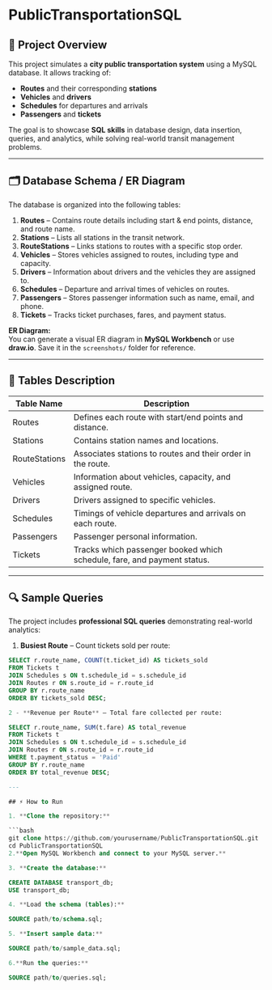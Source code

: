 # PublicTransportationSQL

## 🚆 Project Overview

This project simulates a **city public transportation system** using a MySQL database. It allows tracking of:  

- **Routes** and their corresponding **stations**  
- **Vehicles** and **drivers**  
- **Schedules** for departures and arrivals  
- **Passengers** and **tickets**  

The goal is to showcase **SQL skills** in database design, data insertion, queries, and analytics, while solving real-world transit management problems.  

---

## 🗂 Database Schema / ER Diagram

The database is organized into the following tables:

1. **Routes** – Contains route details including start & end points, distance, and route name.  
2. **Stations** – Lists all stations in the transit network.  
3. **RouteStations** – Links stations to routes with a specific stop order.  
4. **Vehicles** – Stores vehicles assigned to routes, including type and capacity.  
5. **Drivers** – Information about drivers and the vehicles they are assigned to.  
6. **Schedules** – Departure and arrival times of vehicles on routes.  
7. **Passengers** – Stores passenger information such as name, email, and phone.  
8. **Tickets** – Tracks ticket purchases, fares, and payment status.  

**ER Diagram:**  
You can generate a visual ER diagram in **MySQL Workbench** or use **draw.io**. Save it in the `screenshots/` folder for reference.  

---

## 📝 Tables Description

| Table Name       | Description                                                                 |
|-----------------|-----------------------------------------------------------------------------|
| Routes           | Defines each route with start/end points and distance.                     |
| Stations         | Contains station names and locations.                                      |
| RouteStations    | Associates stations to routes and their order in the route.                |
| Vehicles         | Information about vehicles, capacity, and assigned route.                  |
| Drivers          | Drivers assigned to specific vehicles.                                      |
| Schedules        | Timings of vehicle departures and arrivals on each route.                 |
| Passengers       | Passenger personal information.                                            |
| Tickets          | Tracks which passenger booked which schedule, fare, and payment status.   |

---

## 🔍 Sample Queries

The project includes **professional SQL queries** demonstrating real-world analytics:

1. **Busiest Route** – Count tickets sold per route:

```sql
SELECT r.route_name, COUNT(t.ticket_id) AS tickets_sold
FROM Tickets t
JOIN Schedules s ON t.schedule_id = s.schedule_id
JOIN Routes r ON s.route_id = r.route_id
GROUP BY r.route_name
ORDER BY tickets_sold DESC;

2 - **Revenue per Route** – Total fare collected per route:

SELECT r.route_name, SUM(t.fare) AS total_revenue
FROM Tickets t
JOIN Schedules s ON t.schedule_id = s.schedule_id
JOIN Routes r ON s.route_id = r.route_id
WHERE t.payment_status = 'Paid'
GROUP BY r.route_name
ORDER BY total_revenue DESC;

---

## ⚡ How to Run

1. **Clone the repository:**

```bash
git clone https://github.com/yourusername/PublicTransportationSQL.git
cd PublicTransportationSQL
2.**Open MySQL Workbench and connect to your MySQL server.**

3. **Create the database:**

CREATE DATABASE transport_db;
USE transport_db;

4. **Load the schema (tables):**

SOURCE path/to/schema.sql;

5. **Insert sample data:**

SOURCE path/to/sample_data.sql;

6.**Run the queries:**

SOURCE path/to/queries.sql;

